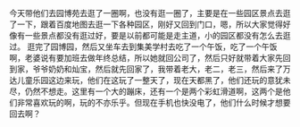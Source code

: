 今天带他们去园博苑去逛了一圈啊，也没有逛一圈了，主要是在一些园区景点去逛了一下，跟着百度地图去逛一下各种园区，刚好又回到门口，嗯，所以大家觉得好像有一些景点都没有逛过好，要是以前都可能是走主道，小的园区都没有怎么去逛过。
逛完了园博园，然后又坐车去到集美学村去吃了一个午饭，吃了一个午饭啊，老婆说有要加班去做年终总结，所以她就回公司了，然后只好就带着大家先回到家，爷爷奶奶和灿宝，然后就先回家了，我带着老大，老二，老三，然后来了万达儿童乐园这边来玩，他们在这玩了一整天了，现在天都黑了，他们还玩的意犹未尽，仍然不想走。这里有一个大的蹦床，还有一个是两个彩虹滑道啊，这两个是他们非常喜欢玩的啊，玩的不亦乐乎。但现在手机也快没电了，他们什么时候才想要回去啊？